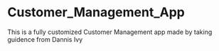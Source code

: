 # Customer_Management_App
This is a fully customized Customer Management app made by taking guidence  from Dannis Ivy 
